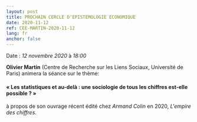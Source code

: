 ```yaml
---
layout: post
title: PROCHAIN CERCLE D'EPISTEMOLOGIE ECONOMIQUE
date: 2020-11-12
ref: CEE-MARTIN-2020-11-12
lang: fr
anchor: false
---
```


<i class="fas fa-table"></i> Date : _12 novembre 2020_ à _18:00_


**Olivier Martin** (Centre de Recherche sur les Liens Sociaux, Université de Paris) animera la séance sur le thème:

#### « Les statistiques et au-delà : une sociologie de tous les chiffres est-elle possible ? »

à propos de son ouvrage récent édité chez _Armand Colin_ en 2020, *L'empire des chiffres*.
